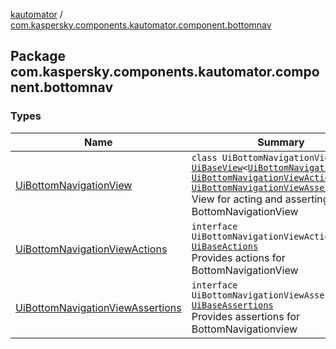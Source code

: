 [kautomator](../index.md) / [com.kaspersky.components.kautomator.component.bottomnav](./index.md)

## Package com.kaspersky.components.kautomator.component.bottomnav

### Types

| Name | Summary |
|---|---|
| [UiBottomNavigationView](-ui-bottom-navigation-view/index.md) | `class UiBottomNavigationView : `[`UiBaseView`](../com.kaspersky.components.kautomator.component.common.views/-ui-base-view/index.md)`<`[`UiBottomNavigationView`](-ui-bottom-navigation-view/index.md)`>, `[`UiBottomNavigationViewActions`](-ui-bottom-navigation-view-actions/index.md)`, `[`UiBottomNavigationViewAssertions`](-ui-bottom-navigation-view-assertions/index.md)<br>View for acting and asserting on BottomNavigationView |
| [UiBottomNavigationViewActions](-ui-bottom-navigation-view-actions/index.md) | `interface UiBottomNavigationViewActions : `[`UiBaseActions`](../com.kaspersky.components.kautomator.component.common.actions/-ui-base-actions/index.md)<br>Provides actions for BottomNavigationView |
| [UiBottomNavigationViewAssertions](-ui-bottom-navigation-view-assertions/index.md) | `interface UiBottomNavigationViewAssertions : `[`UiBaseAssertions`](../com.kaspersky.components.kautomator.component.common.assertions/-ui-base-assertions/index.md)<br>Provides assertions for BottomNavigationview |

